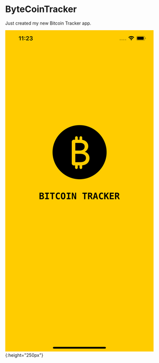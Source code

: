 # ByteCoinTracker
Just created my new Bitcoin Tracker app.

![app screenshot](https://github.com/tarachan291/ByteCoinTracker/blob/master/Simulator%20Screen%20Shot%20-%20iPhone%2011%20Pro%20Max%20-%202020-08-03%20at%2011.23.34.png){:height="250px"}
